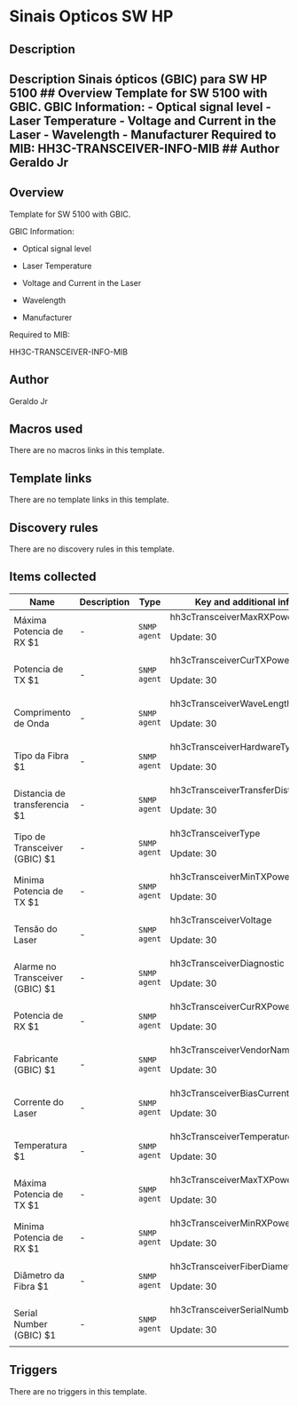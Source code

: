 # Sinais Opticos SW HP

## Description

## Description Sinais ópticos (GBIC) para SW HP 5100 ## Overview Template for SW 5100 with GBIC. GBIC Information: - Optical signal level - Laser Temperature - Voltage and Current in the Laser - Wavelength - Manufacturer Required to MIB: HH3C-TRANSCEIVER-INFO-MIB ## Author Geraldo Jr 

## Overview

Template for SW 5100 with GBIC.


 


GBIC Information:


- Optical signal level


- Laser Temperature


- Voltage and Current in the Laser


- Wavelength


- Manufacturer


 


Required to MIB:


HH3C-TRANSCEIVER-INFO-MIB



## Author

Geraldo Jr

## Macros used

There are no macros links in this template.

## Template links

There are no template links in this template.

## Discovery rules

There are no discovery rules in this template.

## Items collected

|Name|Description|Type|Key and additional info|
|----|-----------|----|----|
|Máxima Potencia de RX $1|<p>-</p>|`SNMP agent`|hh3cTransceiverMaxRXPower<p>Update: 30</p>|
|Potencia de TX $1|<p>-</p>|`SNMP agent`|hh3cTransceiverCurTXPower<p>Update: 30</p>|
|Comprimento de Onda|<p>-</p>|`SNMP agent`|hh3cTransceiverWaveLength<p>Update: 30</p>|
|Tipo da Fibra $1|<p>-</p>|`SNMP agent`|hh3cTransceiverHardwareType<p>Update: 30</p>|
|Distancia de transferencia $1|<p>-</p>|`SNMP agent`|hh3cTransceiverTransferDistance<p>Update: 30</p>|
|Tipo de Transceiver (GBIC) $1|<p>-</p>|`SNMP agent`|hh3cTransceiverType<p>Update: 30</p>|
|Minima Potencia de TX $1|<p>-</p>|`SNMP agent`|hh3cTransceiverMinTXPower<p>Update: 30</p>|
|Tensão do Laser|<p>-</p>|`SNMP agent`|hh3cTransceiverVoltage<p>Update: 30</p>|
|Alarme no Transceiver (GBIC) $1|<p>-</p>|`SNMP agent`|hh3cTransceiverDiagnostic<p>Update: 30</p>|
|Potencia de RX $1|<p>-</p>|`SNMP agent`|hh3cTransceiverCurRXPower<p>Update: 30</p>|
|Fabricante (GBIC) $1|<p>-</p>|`SNMP agent`|hh3cTransceiverVendorName<p>Update: 30</p>|
|Corrente do Laser|<p>-</p>|`SNMP agent`|hh3cTransceiverBiasCurrent<p>Update: 30</p>|
|Temperatura $1|<p>-</p>|`SNMP agent`|hh3cTransceiverTemperature<p>Update: 30</p>|
|Máxima Potencia de TX $1|<p>-</p>|`SNMP agent`|hh3cTransceiverMaxTXPower<p>Update: 30</p>|
|Minima Potencia de RX $1|<p>-</p>|`SNMP agent`|hh3cTransceiverMinRXPower<p>Update: 30</p>|
|Diâmetro da Fibra $1|<p>-</p>|`SNMP agent`|hh3cTransceiverFiberDiameterType<p>Update: 30</p>|
|Serial Number (GBIC) $1|<p>-</p>|`SNMP agent`|hh3cTransceiverSerialNumber<p>Update: 30</p>|
## Triggers

There are no triggers in this template.

